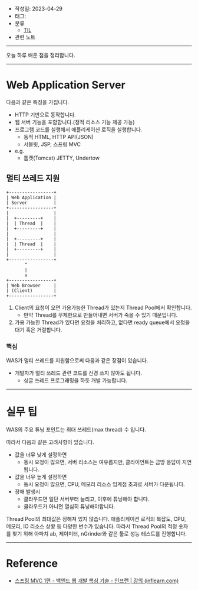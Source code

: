 - 작성일: 2023-04-29
- 태그: 
- 분류
    - [TIL](TIL.md)
- 관련 노트

---

오늘 하루 배운 점을 정리합니다.

---

# Web Application Server

다음과 같은 특징을 가집니다.

- HTTP 기반으로 동작합니다.
- 웹 서버 기능을 포함합니다.(정적 리소스 기능 제공 가능)
- 프로그램 코드를 실행해서 애플리케이션 로직을 실행합니다.
    - 동적 HTML, HTTP API(JSON)
    - 서블릿, JSP, 스프링 MVC
- e.g.
    - 톰캣(Tomcat) JETTY, Undertow


## 멀티 쓰레드 지원

```
+-----------------+ 
| Web Application | 
| Server          | 
+-----------------+ 
|                 | 
|  +---------+    | 
|  | Thread  |    | 
|  +---------+    | 
|                 | 
|  +---------+    | 
|  | Thread  |    | 
|  +---------+    | 
|                 | 
+-----------------+ 
       ^            
       |            
       v            
+-----------------+ 
| Web Browser     | 
| (Client)        | 
+-----------------+ 
```

1. Client의 요청이 오면 가용가능한 Thread가 있는지 Thread Pool에서 확인합니다.
    - 만약 Thread를 무제한으로 만들어내면 서버가 죽을 수 있기 때문입니다.
2. 가용 가능한 Thread가 있다면 요청을 처리하고, 없다면 ready queue에서 요청을 대기 혹은 거절합니다.

### 핵심

WAS가 멀티 쓰레드를 지원함으로써 다음과 같은 장점이 있습니다.

- 개발자가 멀티 쓰레드 관련 코드를 신경 쓰지 않아도 됩니다.
    - 싱글 쓰레드 프로그래밍을 하듯 개발 가능합니다.

---
# 실무 팁

WAS의 주요 튜닝 포인트는 최대 쓰레드(max thread) 수 입니다.

따라서 다음과 같은 고려사항이 있습니다.
-   값을 너무 낮게 설정하면
    -   동시 요청이 많으면, 서버 리소스는 여유롭지만, 클라이언트는 금방 응답이 지연됩니다.
-   값을 너무 높게 설정하면
    -   동시 요청이 많으면, CPU, 메모리 리소스 임계점 초과로 서버가 다운됩니다.
-   장애 발생시
    -   클라우드면 일단 서버부터 늘리고, 이후에 튜닝해야 합니다.
    -   클라우드가 아니면 열심히 튜닝해야합니다.

Thread Pool의 최대값은 정해져 있지 않습니다. 애플리케이션 로직의 복잡도, CPU, 메모리, IO 리소스 상황 등 다양한 변수가 있습니다. 따라서 Thread Pool의 적정 숫자를 찾기 위해 아파치 ab, 제이미터, nGrinder와 같은 툴로 성능 테스트를 진행합니다.

---
# Reference

- [스프링 MVC 1편 - 백엔드 웹 개발 핵심 기술 - 인프런 | 강의 (inflearn.com)](https://www.inflearn.com/course/%EC%8A%A4%ED%94%84%EB%A7%81-mvc-1)